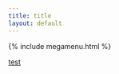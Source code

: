 ```yaml
---
title: title
layout: default
---
```


{% include megamenu.html %}

[test][def]

[def]: https://www.youtube.com/kevinmcaleer28